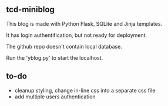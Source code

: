 ## tcd-miniblog

This blog is made with Python Flask, SQLite and Jinja templates.

It has login authentification, but not ready for deployment.

The github repo doesn't contain local database.

Run the 'yblog.py' to start the localhost.


## to-do
* cleanup styling, change in-line css into a separate css file
* add multiple users authentication
